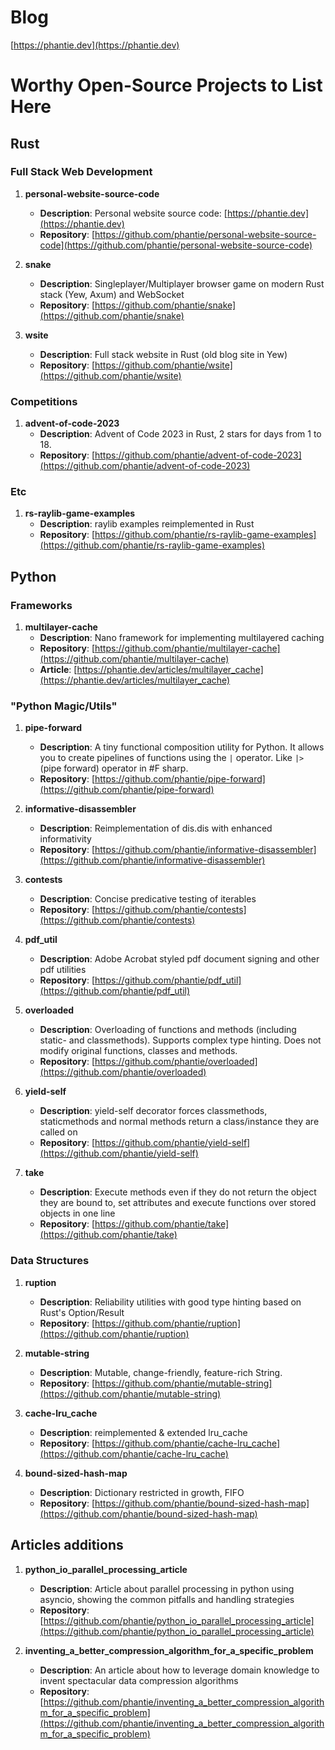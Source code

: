 # Blog

[https://phantie.dev](https://phantie.dev)

# Worthy Open-Source Projects to List Here

## Rust

### Full Stack Web Development

1. **personal-website-source-code**  
   - **Description**: Personal website source code: [https://phantie.dev](https://phantie.dev)  
   - **Repository**: [https://github.com/phantie/personal-website-source-code](https://github.com/phantie/personal-website-source-code)

2. **snake**  
   - **Description**: Singleplayer/Multiplayer browser game on modern Rust stack (Yew, Axum) and WebSocket
   - **Repository**: [https://github.com/phantie/snake](https://github.com/phantie/snake)

3. **wsite**  
   - **Description**: Full stack website in Rust (old blog site in Yew)  
   - **Repository**: [https://github.com/phantie/wsite](https://github.com/phantie/wsite)

### Competitions

1. **advent-of-code-2023**  
   - **Description**: Advent of Code 2023 in Rust, 2 stars for days from 1 to 18.  
   - **Repository**: [https://github.com/phantie/advent-of-code-2023](https://github.com/phantie/advent-of-code-2023)

### Etc

<!--- 1. **ow_matchmaking_queue**  
   - **Description**: Implementation of a matchmaking queue  
   - **Repository**: [https://github.com/phantie/ow_matchmaking_queue](https://github.com/phantie/ow_matchmaking_queue)

2. **con**  
   - **Description**: Exploratory project, with aim to define limits of using semantic connections between objects in systems.  
   - **Repository**: [https://github.com/phantie/con](https://github.com/phantie/con)
-->

1. **rs-raylib-game-examples**  
   - **Description**: raylib examples reimplemented in Rust  
   - **Repository**: [https://github.com/phantie/rs-raylib-game-examples](https://github.com/phantie/rs-raylib-game-examples)

## Python

### Frameworks

1. **multilayer-cache**  
   - **Description**: Nano framework for implementing multilayered caching  
   - **Repository**: [https://github.com/phantie/multilayer-cache](https://github.com/phantie/multilayer-cache)
   - **Article**: [https://phantie.dev/articles/multilayer_cache](https://phantie.dev/articles/multilayer_cache)

### "Python Magic/Utils"

1. **pipe-forward**
   - **Description**: A tiny functional composition utility for Python. It allows you to create pipelines of functions using the `|` operator. Like `|>` (pipe forward) operator in #F sharp.  
   - **Repository**: [https://github.com/phantie/pipe-forward](https://github.com/phantie/pipe-forward)

2. **informative-disassembler**  
   - **Description**: Reimplementation of dis.dis with enhanced informativity  
   - **Repository**: [https://github.com/phantie/informative-disassembler](https://github.com/phantie/informative-disassembler)

3. **contests**  
   - **Description**: Concise predicative testing of iterables
   - **Repository**: [https://github.com/phantie/contests](https://github.com/phantie/contests)

4. **pdf_util**  
   - **Description**: Adobe Acrobat styled pdf document signing and other pdf utilities
   - **Repository**: [https://github.com/phantie/pdf_util](https://github.com/phantie/pdf_util)

5. **overloaded**  
   - **Description**: Overloading of functions and methods (including static- and classmethods). Supports complex type hinting. Does not modify original functions, classes and methods.  
   - **Repository**: [https://github.com/phantie/overloaded](https://github.com/phantie/overloaded)

6. **yield-self**  
   - **Description**: yield-self decorator forces classmethods, staticmethods and normal methods return a class/instance they are called on  
   - **Repository**: [https://github.com/phantie/yield-self](https://github.com/phantie/yield-self)

7. **take**  
   - **Description**: Execute methods even if they do not return the object they are bound to, set attributes and execute functions over stored objects in one line  
   - **Repository**: [https://github.com/phantie/take](https://github.com/phantie/take)

### Data Structures

1. **ruption**  
   - **Description**: Reliability utilities with good type hinting based on Rust's Option/Result  
   - **Repository**: [https://github.com/phantie/ruption](https://github.com/phantie/ruption)

2. **mutable-string**  
   - **Description**: Mutable, change-friendly, feature-rich String.  
   - **Repository**: [https://github.com/phantie/mutable-string](https://github.com/phantie/mutable-string)

3. **cache-lru_cache**  
   - **Description**: reimplemented & extended lru_cache  
   - **Repository**: [https://github.com/phantie/cache-lru_cache](https://github.com/phantie/cache-lru_cache)

4. **bound-sized-hash-map**  
   - **Description**: Dictionary restricted in growth, FIFO  
   - **Repository**: [https://github.com/phantie/bound-sized-hash-map](https://github.com/phantie/bound-sized-hash-map)

## Articles additions

1. **python_io_parallel_processing_article**  
   - **Description**: Article about parallel processing in python using asyncio, showing the common pitfalls and handling strategies  
   - **Repository**: [https://github.com/phantie/python_io_parallel_processing_article](https://github.com/phantie/python_io_parallel_processing_article)

2. **inventing_a_better_compression_algorithm_for_a_specific_problem**
   - **Description**: An article about how to leverage domain knowledge to invent spectacular data compression algorithms
   - **Repository**: [https://github.com/phantie/inventing_a_better_compression_algorithm_for_a_specific_problem](https://github.com/phantie/inventing_a_better_compression_algorithm_for_a_specific_problem)

